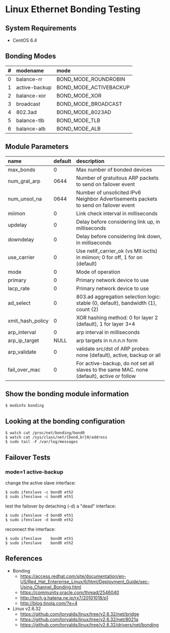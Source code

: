 Linux Ethernet Bonding Testing
==============================

System Requirements
-------------------

+ CentOS 6.4


Bonding Modes
-------------

| # | modename      | mode                   |
|:--|:--------------|:-----------------------|
| 0 | balance-rr    | BOND_MODE_ROUNDROBIN   |
| 1 | active-backup | BOND_MODE_ACTIVEBACKUP |
| 2 | balance-xor   | BOND_MODE_XOR          |
| 3 | broadcast     | BOND_MODE_BROADCAST    |
| 4 | 802.3ad       | BOND_MODE_8023AD       |
| 5 | balance-tlb   | BOND_MODE_TLB          |
| 6 | balance-alb   | BOND_MODE_ALB          |

Module Parameters
-----------------

| name             | default | description                                                                                 |
|:-----------------|:--------|:--------------------------------------------------------------------------------------------|
| max_bonds        | 0       | Max number of bonded devices                                                                |
| num_grat_arp     | 0644    | Number of gratuitous ARP packets to send on failover event                                  |
| num_unsol_na     | 0644    | Number of unsolicited IPv6 Neighbor Advertisements packets to send on failover event        |
| miimon           | 0       | Link check interval in milliseconds                                                         |
| updelay          | 0       | Delay before considering link up, in milliseconds                                           |
| downdelay        | 0       | Delay before considering link down, in milliseconds                                         |
| use_carrier      | 0       | Use netif_carrier_ok (vs MII ioctls) in miimon; 0 for off, 1 for on (default)               |
| mode             | 0       | Mode of operation                                                                           |
| primary          | 0       | Primary network device to use                                                               |
| lacp_rate        | 0       | Primary network device to use                                                               |
| ad_select        | 0       | 803.ad aggregation selection logic: stable (0, default), bandwidth (1), count (2)           |
| xmit_hash_policy | 0       | XOR hashing method: 0 for layer 2 (default), 1 for layer 3+4                                |
| arp_interval     | 0       | arp interval in milliseconds                                                                |
| arp_ip_target    | NULL    | arp targets in n.n.n.n form                                                                 |
| arp_validate     | 0       | validate src/dst of ARP probes: none (default), active, backup or all                       |
| fail_over_mac    | 0       | For active-backup, do not set all slaves to the same MAC.  none (default), active or follow |

Show the bonding module information
-----------------------------------

```
$ modinfo bonding
```

Looking at the bonding configuration
------------------------------------

```
$ watch cat /proc/net/bonding/bond0
$ watch cat /sys/class/net/{bond,br}0/address
$ sudo tail -F /var/log/messages
```

Failover Tests
--------------

### mode=1 active-backup

change the active slave interface:

```
$ sudo ifenslave -c bond0 eth2
$ sudo ifenslave -c bond0 eth1
```

test the failover by detaching (-d) a "dead" interface:

```
$ sudo ifenslave -d bond0 eth1
$ sudo ifenslave -d bond0 eth2
```

reconnect the interface:

```
$ sudo ifenslave    bond0 eth1
$ sudo ifenslave    bond0 eth2
```

References
----------

+ Bonding
   + https://access.redhat.com/site/documentation/en-US/Red_Hat_Enterprise_Linux/6/html/Deployment_Guide/sec-Using_Channel_Bonding.html
   + https://community.oracle.com/thread/2546040
   + http://tech.g.hatena.ne.jp/rx7/20101018/p1
   + http://blog.tinola.com/?e=4
+ Linux v2.6.32
   + https://github.com/torvalds/linux/tree/v2.6.32/net/bridge
   + https://github.com/torvalds/linux/tree/v2.6.32/net/8021q
   + https://github.com/torvalds/linux/tree/v2.6.32/drivers/net/bonding
